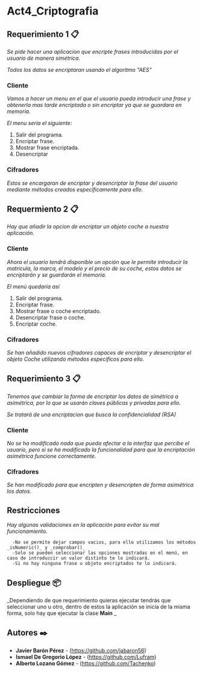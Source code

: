 # Act4_Criptografia

## Requerimiento 1 📋

_Se pide hacer una aplicacion que encripte frases introducidas por el usuario de manera simétrica._

_Todos los datos se encriptaran usando el algoritmo "AES"_

### Cliente

_Vamos a hacer un menu en el que el usuario pueda introducir una frase y obtenerla mas tarde encriptada o sin encriptar ya que se guardara en memoria._

_El menu sería el siguiente:_

1. Salir del programa.
2. Encriptar frase.
3. Mostrar frase encriptada.
4. Desencriptar

### Cifradores

_Estos se encargaran de encriptar y desencriptar la frase del usuario mediante métodos creados especificamente para ello._

## Requermiento 2 📋

_Hay que añadir la opcion de encriptar un objeto coche a nuestra aplicación._

### Cliente

_Ahora el usuario tendrá disponible un opción que le permite introducir la matrícula, la marca, el modelo y el precio de su coche, estos datos se encriptarán y
se guardarán el memoria._

_El menú quedaría así_

1. Salir del programa.
2. Encriptar frase.
3. Mostrar frase o coche encriptado.
4. Desencriptar frase o coche.
5. Encriptar coche.

### Cifradores

_Se han añadido nuevos cifradores capaces de encriptar y desencriptar el objeto Coche utilizando métodos específicos para ello._

## Requerimiento 3 📋

_Tenemos que cambiar la forma de encriptar los datos de simétrica a asimétrica, por lo que se usarán claves públicas y privadas para ello._

_Se tratará de una encriptacion que busca la confidencialidad (RSA)_

### Cliente

_No se ha modificado nada que pueda afectar a la interfaz que percibe el usuario, pero si se ha modificado la funcionalidad para que la encriptación asimétrica funcione correctamente._

### Cifradores

_Se han modificado para que encripten y desencripten de forma asimétrica los datos._

## Restricciones
_Hay algunas validaciones en la aplicación para evitar su mal funcionamiento._

      -No se permite dejar campos vacios, para ello utilizamos los métodos _isNumeric()_ y _comprobar()_
      -Solo se pueden seleccionar las opciones mostradas en el menú, en caso de introduccir un valor distinto te lo indicará.
      -Si no hay ninguna frase u objeto encriptados te lo indicará.
      
## Despliegue 📦
_Dependiendo de que requerimiento quieras ejecutar tendrás que seleccionar uno u otro, dentro de estos la aplicación se inicia de la misma forma, solo hay que ejecutar la clase **Main** _

## Autores ✒️
* **Javier Barón Pérez** - (https://github.com/jabaron56)
* **Ismael De Gregorio López** - (https://github.com/Lufram)
* **Alberto Lozano Gómez** - (https://github.com/Tachenko)
